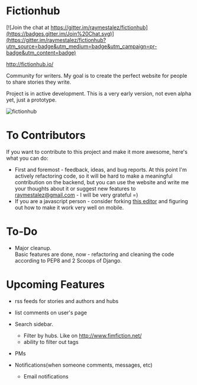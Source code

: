 # Fictionhub

[![Join the chat at https://gitter.im/raymestalez/fictionhub](https://badges.gitter.im/Join%20Chat.svg)](https://gitter.im/raymestalez/fictionhub?utm_source=badge&utm_medium=badge&utm_campaign=pr-badge&utm_content=badge)

http://fictionhub.io/

Community for writers. My goal is to create the perfect website for people to share stories they write.

Project is in active development. This is a very early version, not even alpha yet, just a prototype.

![fictionhub](https://raw.githubusercontent.com/raymestalez/fictionhub/master/fictionhub/static/img/fictionhub.png)

# To Contributors
If you want to contribute to this project and make it more awesome, here's what you can do:

- First and foremost - feedback, ideas, and bug reports.
  At this point I'm actively refactoring code, so it will be hard to make a meaningful contribution on the backend, but you can use the website and write me your thoughts about it or suggest new features to raymestalez@gmail.com - I will be very grateful =)
- If you are a javascript person - consider forking [this editor](https://github.com/lepture/editor) and figuring out how to make it work very well on mobile.

# To-Do

- Major cleanup.  
  Basic features are done, now - refactoring and cleaning the code according to PEP8 and 2 Scoops of Django.

# Upcoming Features

- rss feeds for stories and authors and hubs
- list comments on user's page

- Search sidebar. 
    - Filter by hubs. Like on http://www.fimfiction.net/
    - ability to filter out tags

- PMs
- Notifications(when someone comments, messages, etc)
  - Email notifications
